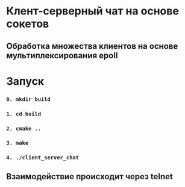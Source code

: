 # Клент-серверный чат на основе сокетов
## Обработка множества клиентов на основе мультиплексирования epoll

# **Запуск**
###  `0. mkdir build`
### `1. cd build`
### `2. cmake ..`
### `3. make`
### `4. ./client_server_chat`

## Взаимодействие происходит через telnet
